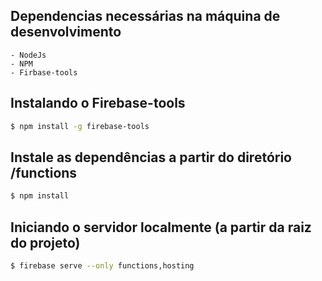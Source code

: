 ## Dependencias necessárias na máquina de desenvolvimento
    - NodeJs
    - NPM
    - Firbase-tools

## Instalando o Firebase-tools
```sh
$ npm install -g firebase-tools
```

## Instale as dependências a partir do diretório /functions
```sh
$ npm install
```

## Iniciando o servidor localmente (a partir da raiz do projeto)
```sh
$ firebase serve --only functions,hosting
```